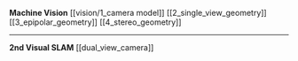 **Machine Vision**
[[vision/1_camera model]]
[[2_single_view_geometry]]
[[3_epipolar_geometry]]
[[4_stereo_geometry]]
****
**2nd Visual SLAM**
[[dual_view_camera]]



